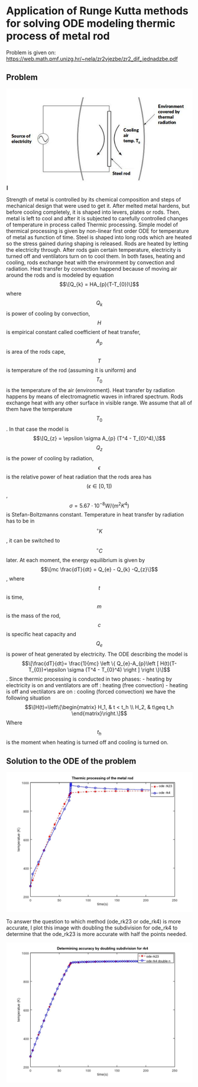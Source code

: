 # Application of Runge Kutta methods for solving ODE modeling thermic process of metal rod

Problem is given on: https://web.math.pmf.unizg.hr/~nela/zr2vjezbe/zr2_dif_jednadzbe.pdf

## Problem
![](problem.jpg?raw=true)

Strength of metal is controlled by its chemical composition and steps of mechanical design that were used to get it. After melted metal hardens, but before cooling completely, it is shaped into levers, plates or rods. Then, metal is left to cool and after it is subjected to carefully controlled changes of temperature in process called Thermic processing. 
Simple model of thermical processing is given by non-linear first order ODE for temperature of metal as function of time.
Steel is shaped into long rods which are heated so the stress gained during shaping is released. Rods are heated by letting the electricity through. After rods gain certain temperature, electricity is turned off and ventilators turn on to cool them. In both fases, heating and cooling, rods exchange heat with the environment by convection and radiation. Heat transfer by convection happend because of moving air around the rods and is modeled by equation
$$\[Q_{k} = HA_{p}(T-T_{0})\]$$
where $$Q_{k}$$ is power of cooling by convection, $$H$$ is empirical constant called coefficient of heat transfer, $$A_{p}$$ is area of the rods cape, $$T$$ is temperature of the rod (assuming it is uniform) and $$T_{0}$$ is the temperature of the air (environment). Heat transfer by radiation happens by means of electromagnetic waves in infrared spectrum. Rods exchange heat with any other surface in visible range. We assume that all of them have the temperature $$T_{0}$$.
In that case the model is
$$\[Q_{z} = \epsilon \sigma A_{p} (T^4 - T_{0}^4),\]$$
$$Q_{z}$$ is the power of cooling by radiation, $$\epsilon$$ is the relative power of heat radiation that the rods area has $$(\epsilon \in \left [ 0,1 \right ])$$, $$\sigma = 5.67 \cdot 10^{-8} W/(m^2 K^4)$$ is Stefan-Boltzmanns constant.
Temperature in heat transfer by radiation has to be in $$^{\circ}K$$, it can be switched to $$^{\circ}C$$ later. 
At each moment, the energy equilibrium is given by
$$\[mc \frac{dT}{dt} = Q_{e} - Q_{k} -Q_{z}\]$$,
where $$t$$ is time, $$m$$ is the mass of the rod, $$c$$ is specific heat capacity and $$Q_{e}$$ is power of heat generated by electricity. 
The ODE describing the model is 
$$\[\frac{dT}{dt}= \frac{1}{mc} \left \{ Q_{e}-A_{p}\left [ H(t)(T-T_{0})+\epsilon \sigma (T^4 - T_{0}^4) \right ] \right \}\]$$.
Since thermic processing is conducted in two phases:
	- heating by electricity is on and ventilators are off : heating (free convection)
	- heating is off and vectilators are on : cooling (forced convection)
we have the following situation
$$\[H(t)=\left\{\begin{matrix}
H_1, & t < t_h \\ 
H_2, & t\geq t_h
\end{matrix}\right.\]$$
Where $$t_h$$ is the moment when heating is turned off and cooling is turned on. 




## Solution to the ODE of the problem
![](im1.jpg?raw=true)

To answer the question to which method (ode_rk23 or ode_rk4) is more accurate, I plot this image with doubling the subdivision for ode_rk4 to determine that the ode_rk23 is more accurate with half the points needed. 

![](im2.jpg?raw=true)
